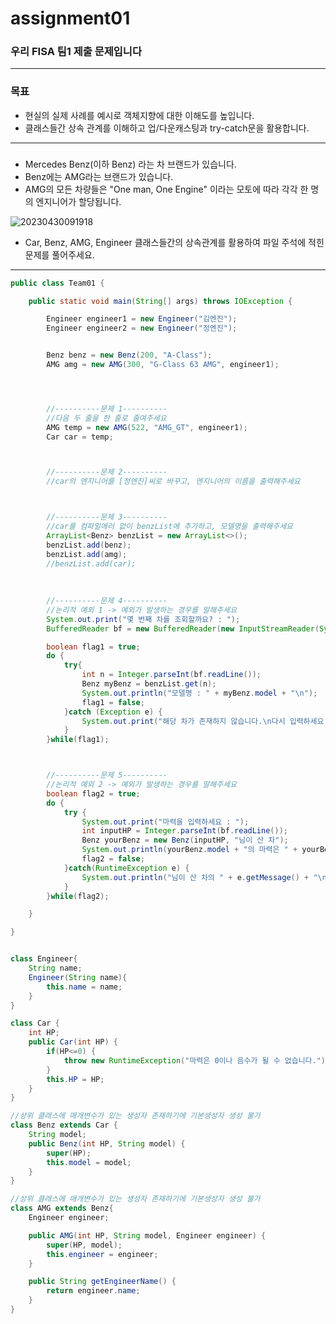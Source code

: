 # assignment01

### 우리 FISA 팀1 제출 문제입니다
------
### 목표
- 현실의 실제 사례를 예시로 객체지향에 대한 이해도를 높입니다.
- 클래스들간 상속 관계를 이해하고 업/다운캐스팅과 try-catch문을 활용합니다.
------
### 
- Mercedes Benz(이하 Benz) 라는 차 브랜드가 있습니다.
- Benz에는 AMG라는 브랜드가 있습니다.
- AMG의 모든 차량들은 "One man, One Engine" 이라는 모토에 따라 각각 한 명의 엔지니어가 할당됩니다.

![20230430091918](https://user-images.githubusercontent.com/114793764/235329506-558b97ab-987c-4254-9e58-d46b54c2d2b9.png)

- Car, Benz, AMG, Engineer 클래스들간의 상속관계를 활용하여 파일 주석에 적힌 문제를 풀어주세요.
------
``` java
public class Team01 {

	public static void main(String[] args) throws IOException {

		Engineer engineer1 = new Engineer("김엔진");
		Engineer engineer2 = new Engineer("정엔진");


		Benz benz = new Benz(200, "A-Class");
		AMG amg = new AMG(300, "G-Class 63 AMG", engineer1);




		//----------문제 1----------
		//다음 두 줄을 한 줄로 줄여주세요
		AMG temp = new AMG(522, "AMG_GT", engineer1);
		Car car = temp;



		//----------문제 2----------
		//car의 엔지니어를 [정엔진]씨로 바꾸고, 엔지니어의 이름을 출력해주세요



		//----------문제 3----------
		//car를 컴파일에러 없이 benzList에 추가하고, 모델명을 출력해주세요
		ArrayList<Benz> benzList = new ArrayList<>();
		benzList.add(benz);
		benzList.add(amg);
		//benzList.add(car);
    
    
    
		//----------문제 4----------
		//논리적 예외 1 -> 예외가 발생하는 경우를 말해주세요
		System.out.print("몇 번째 차를 조회할까요? : ");
		BufferedReader bf = new BufferedReader(new InputStreamReader(System.in));

		boolean flag1 = true;
		do {
			try{
				int n = Integer.parseInt(bf.readLine());
				Benz myBenz = benzList.get(n);
				System.out.println("모델명 : " + myBenz.model + "\n");
				flag1 = false;
			}catch (Exception e) {
				System.out.print("해당 차가 존재하지 않습니다.\n다시 입력하세요 : ");
			}
		}while(flag1);



		//----------문제 5----------
		//논리적 예외 2 -> 예외가 발생하는 경우를 말해주세요
		boolean flag2 = true;
		do {
			try {
				System.out.print("마력을 입력하세요 : ");
				int inputHP = Integer.parseInt(bf.readLine());
				Benz yourBenz = new Benz(inputHP, "님이 산 차");
				System.out.println(yourBenz.model + "의 마력은 " + yourBenz.HP + " 입니다.");
				flag2 = false;
			}catch(RuntimeException e) {
				System.out.println("님이 산 차의 " + e.getMessage() + "\n다시 입력하세요.");
			}
		}while(flag2);

	}

}


class Engineer{
	String name;
	Engineer(String name){
		this.name = name;
	}
}

class Car {
	int HP;
	public Car(int HP) {
		if(HP<=0) {
			throw new RuntimeException("마력은 0이나 음수가 될 수 없습니다.");
		}
		this.HP = HP;
	}
}

//상위 클래스에 매개변수가 있는 생성자 존재하기에 기본생성자 생성 불가
class Benz extends Car {
	String model;
	public Benz(int HP, String model) {
		super(HP);
		this.model = model;
	}
}

//상위 클래스에 매개변수가 있는 생성자 존재하기에 기본생성자 생성 불가
class AMG extends Benz{
	Engineer engineer;

	public AMG(int HP, String model, Engineer engineer) {
		super(HP, model);
		this.engineer = engineer;
	}

	public String getEngineerName() {
		return engineer.name;
	}
}
```

